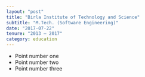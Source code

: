 ```yaml
---
layout: "post"
title: "Birla Institute of Technology and Science"
subtitle: "M.Tech. (Software Engineering)"
date: "2017-07-22"
tenure: "2013 – 2017"
category: education
---
```


- Point number one
- Point number two
- Point number three

<!--more-->

